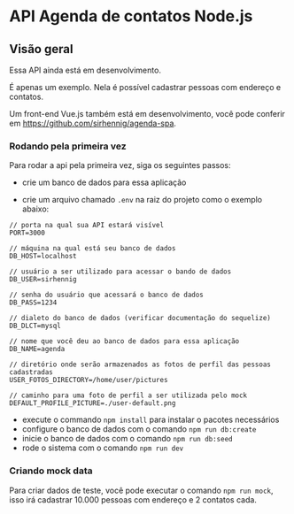 # API Agenda de contatos Node.js

## Visão geral
Essa API ainda está em desenvolvimento.

É apenas um exemplo. Nela é possível cadastrar pessoas com endereço e contatos.

Um front-end Vue.js também está em desenvolvimento, você pode conferir em https://github.com/sirhennig/agenda-spa.

### Rodando pela primeira vez
Para rodar a api pela primeira vez, siga os seguintes passos:

* crie um banco de dados para essa aplicação

* crie um arquivo chamado `.env` na raiz do projeto como o exemplo abaixo:
```
// porta na qual sua API estará visível
PORT=3000

// máquina na qual está seu banco de dados
DB_HOST=localhost

// usuário a ser utilizado para acessar o bando de dados
DB_USER=sirhennig

// senha do usuário que acessará o banco de dados
DB_PASS=1234

// dialeto do banco de dados (verificar documentação do sequelize)
DB_DLCT=mysql

// nome que você deu ao banco de dados para essa aplicação
DB_NAME=agenda

// diretório onde serão armazenados as fotos de perfil das pessoas cadastradas
USER_FOTOS_DIRECTORY=/home/user/pictures

// caminho para uma foto de perfil a ser utilizada pelo mock
DEFAULT_PROFILE_PICTURE=./user-default.png
```
* execute o commando `npm install` para instalar o pacotes necessários
* configure o banco de dados com o comando `npm run db:create`
* inicie o banco de dados com o comando `npm run db:seed`
* rode o sistema com o comando `npm run dev`

### Criando mock data
Para criar dados de teste, você pode executar o comando `npm run mock`, isso irá cadastrar 10.000 pessoas com endereço e 2 contatos cada.
